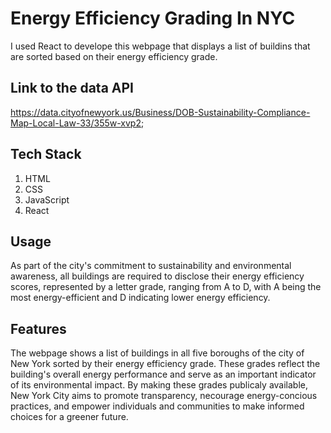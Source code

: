 # Energy Efficiency Grading In NYC 

I used React to develope this webpage that displays a list of buildins that are sorted based on their energy efficiency grade. 

## Link to the data API  
https://data.cityofnewyork.us/Business/DOB-Sustainability-Compliance-Map-Local-Law-33/355w-xvp2;

## Tech Stack 
1. HTML
2. CSS
3. JavaScript 
4. React 

## Usage
As part of the city's commitment to sustainability and environmental awareness, all buildings are required to disclose their energy efficiency scores, represented by a letter grade, ranging from A to D, with A being the most energy-efficient and D indicating lower energy efficiency. 

## Features
The webpage shows a list of buildings in all five boroughs of the city of New York sorted by their energy efficiency grade. These grades reflect the building's overall energy performance and serve as an important indicator of its environmental impact. By making these grades publicaly available, New York City aims to promote transparency, necourage energy-concious practices, and empower individuals and communities to make informed choices for a greener future. 
